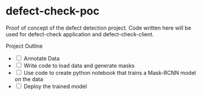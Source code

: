 # defect-check-poc
Proof of concept of the defect detection project. Code written here will be used for defect-check application and defect-check-client.

Project Outline
- <input type="checkbox"> Annotate Data
- <input type="checkbox"> Write code to load data and generate masks
- <input type="checkbox"> Use code to create python notebook that trains a Mask-RCNN model on the data
- <input type="checkbox"> Deploy the trained model
